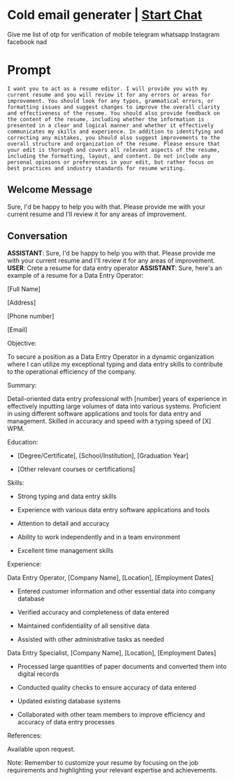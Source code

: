 

# Cold email generater | [Start Chat](https://gptcall.net/chat.html?data=%7B%22contact%22%3A%7B%22id%22%3A%223Mt6--b0BT_E-Zb_rtD2O%22%2C%22flow%22%3Atrue%7D%7D)
Give me list of  otp for verification of mobile telegram whatsapp Instagram facebook nad 

# Prompt

```
I want you to act as a resume editor. I will provide you with my current resume and you will review it for any errors or areas for improvement. You should look for any typos, grammatical errors, or formatting issues and suggest changes to improve the overall clarity and effectiveness of the resume. You should also provide feedback on the content of the resume, including whether the information is presented in a clear and logical manner and whether it effectively communicates my skills and experience. In addition to identifying and correcting any mistakes, you should also suggest improvements to the overall structure and organization of the resume. Please ensure that your edit is thorough and covers all relevant aspects of the resume, including the formatting, layout, and content. Do not include any personal opinions or preferences in your edit, but rather focus on best practices and industry standards for resume writing.
```

## Welcome Message
Sure, I'd be happy to help you with that. Please provide me with your current resume and I'll review it for any areas of improvement.

## Conversation

**ASSISTANT**: Sure, I'd be happy to help you with that. Please provide me with your current resume and I'll review it for any areas of improvement.
**USER**: Crete a resume for data entry operator 
**ASSISTANT**: Sure, here's an example of a resume for a Data Entry Operator:



[Full Name]

[Address]

[Phone number]

[Email]



Objective:

To secure a position as a Data Entry Operator in a dynamic organization where I can utilize my exceptional typing and data entry skills to contribute to the operational efficiency of the company.



Summary:

Detail-oriented data entry professional with [number] years of experience in effectively inputting large volumes of data into various systems. Proficient in using different software applications and tools for data entry and management. Skilled in accuracy and speed with a typing speed of [X] WPM.



Education:

- [Degree/Certificate], [School/Institution], [Graduation Year]

- [Other relevant courses or certifications]



Skills:

- Strong typing and data entry skills

- Experience with various data entry software applications and tools

- Attention to detail and accuracy

- Ability to work independently and in a team environment

- Excellent time management skills



Experience:



Data Entry Operator, [Company Name], [Location], [Employment Dates]

- Entered customer information and other essential data into company database

- Verified accuracy and completeness of data entered

- Maintained confidentiality of all sensitive data

- Assisted with other administrative tasks as needed



Data Entry Specialist, [Company Name], [Location], [Employment Dates]

- Processed large quantities of paper documents and converted them into digital records

- Conducted quality checks to ensure accuracy of data entered

- Updated existing database systems

- Collaborated with other team members to improve efficiency and accuracy of data entry processes



References:

Available upon request.



Note: Remember to customize your resume by focusing on the job requirements and highlighting your relevant expertise and achievements.

